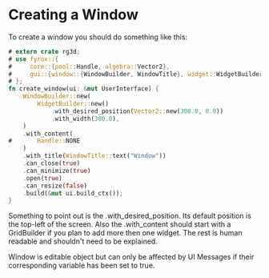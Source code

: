 # Creating a Window

To create a window you should do something like this:

```rust
# extern crate rg3d;
# use fyrox::{
#     core::{pool::Handle, algebra::Vector2},
#     gui::{window::{WindowBuilder, WindowTitle}, widget::WidgetBuilder, UiNode, UserInterface},
# };
fn create_window(ui: &mut UserInterface) {
    WindowBuilder::new(
        WidgetBuilder::new()
            .with_desired_position(Vector2::new(300.0, 0.0))
            .with_width(300.0),
    )
    .with_content(
#       Handle::NONE
    )
    .with_title(WindowTitle::text("Window"))
    .can_close(true)
    .can_minimize(true)
    .open(true)
    .can_resize(false)
    .build(&mut ui.build_ctx());
}
```

Something to point out is the .with_desired_position. Its default 
position is the top-left of the screen. Also the .with_content should 
start with a GridBuilder if you plan to add more then one widget. The
rest is human readable and shouldn't need to be explained.

Window is editable object but can only be affected by UI Messages if
their corresponding variable has been set to true.
